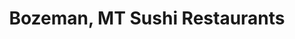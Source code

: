 ---
layout: city
title: Bozeman, MT Sushi Restaurants
permalink: /montana/bozeman/
stateAbbr: MT
stateName: Montana
cityName: Bozeman

---